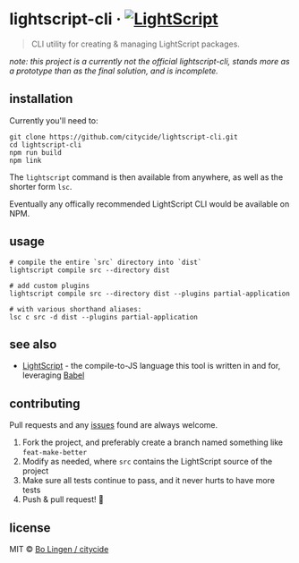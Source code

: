# lightscript-cli &middot; [![LightScript](https://img.shields.io/badge/written%20in-lightscript-00a99d.svg)](http://www.lightscript.org)

> CLI utility for creating & managing LightScript packages.

_note: this project is a currently not the official lightscript-cli,
stands more as a prototype than as the final solution, and is incomplete._

## installation

Currently you'll need to:

```console
git clone https://github.com/citycide/lightscript-cli.git
cd lightscript-cli
npm run build
npm link
```

The `lightscript` command is then available from anywhere, as well as
the shorter form `lsc`.

Eventually any offically recommended LightScript CLI would be available on NPM.

## usage

```console
# compile the entire `src` directory into `dist`
lightscript compile src --directory dist

# add custom plugins
lightscript compile src --directory dist --plugins partial-application

# with various shorthand aliases:
lsc c src -d dist --plugins partial-application
```

## see also

- [LightScript](http://www.lightscript.org) - the compile-to-JS language this tool is written in and for, leveraging [Babel](https://babeljs.io)

## contributing

Pull requests and any [issues](https://github.com/citycide/lightscript-cli/issues)
found are always welcome.

1. Fork the project, and preferably create a branch named something like `feat-make-better`
2. Modify as needed, where `src` contains the LightScript source of the project
3. Make sure all tests continue to pass, and it never hurts to have more tests
4. Push & pull request! :tada:

## license

MIT © [Bo Lingen / citycide](https://github.com/citycide)
